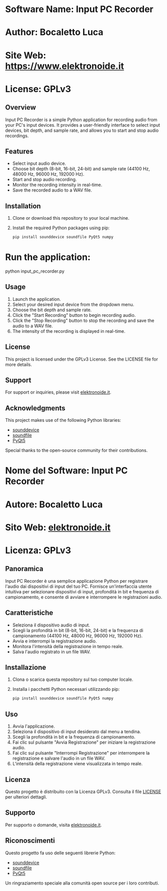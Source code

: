 # Software Name: Input PC Recorder
# Author: Bocaletto Luca
# Site Web: https://www.elektronoide.it
# License: GPLv3

## Overview

Input PC Recorder is a simple Python application for recording audio from your PC's input devices. It provides a user-friendly interface to select input devices, bit depth, and sample rate, and allows you to start and stop audio recordings.

## Features

- Select input audio device.
- Choose bit depth (8-bit, 16-bit, 24-bit) and sample rate (44100 Hz, 48000 Hz, 96000 Hz, 192000 Hz).
- Start and stop audio recording.
- Monitor the recording intensity in real-time.
- Save the recorded audio to a WAV file.

## Installation

1. Clone or download this repository to your local machine.
2. Install the required Python packages using pip:

   ```bash
   pip install sounddevice soundfile PyQt5 numpy

# Run the application:

python input_pc_recorder.py

## Usage

1. Launch the application.
2. Select your desired input device from the dropdown menu.
3. Choose the bit depth and sample rate.
4. Click the "Start Recording" button to begin recording audio.
5. Click the "Stop Recording" button to stop the recording and save the audio to a WAV file.
6. The intensity of the recording is displayed in real-time.

## License

This project is licensed under the GPLv3 License. See the LICENSE file for more details.

## Support

For support or inquiries, please visit [elektronoide.it](https://www.elektronoide.it).

## Acknowledgments

This project makes use of the following Python libraries:

- [sounddevice](https://python-sounddevice.readthedocs.io/en/1.0.3/)
- [soundfile](https://pysoundfile.readthedocs.io/en/0.10.3/)
- [PyQt5](https://www.riverbankcomputing.com/static/Docs/PyQt5/)

Special thanks to the open-source community for their contributions.

# Nome del Software: Input PC Recorder
# Autore: Bocaletto Luca
# Sito Web: [elektronoide.it](https://www.elektronoide.it)
# Licenza: GPLv3

## Panoramica

Input PC Recorder è una semplice applicazione Python per registrare l'audio dai dispositivi di input del tuo PC. Fornisce un'interfaccia utente intuitiva per selezionare dispositivi di input, profondità in bit e frequenza di campionamento, e consente di avviare e interrompere le registrazioni audio.

## Caratteristiche

- Seleziona il dispositivo audio di input.
- Scegli la profondità in bit (8-bit, 16-bit, 24-bit) e la frequenza di campionamento (44100 Hz, 48000 Hz, 96000 Hz, 192000 Hz).
- Avvia e interrompi la registrazione audio.
- Monitora l'intensità della registrazione in tempo reale.
- Salva l'audio registrato in un file WAV.

## Installazione

1. Clona o scarica questa repository sul tuo computer locale.
2. Installa i pacchetti Python necessari utilizzando pip:

   ```bash
   pip install sounddevice soundfile PyQt5 numpy

## Uso

1. Avvia l'applicazione.
2. Seleziona il dispositivo di input desiderato dal menu a tendina.
3. Scegli la profondità in bit e la frequenza di campionamento.
4. Fai clic sul pulsante "Avvia Registrazione" per iniziare la registrazione audio.
5. Fai clic sul pulsante "Interrompi Registrazione" per interrompere la registrazione e salvare l'audio in un file WAV.
6. L'intensità della registrazione viene visualizzata in tempo reale.

## Licenza

Questo progetto è distribuito con la Licenza GPLv3. Consulta il file [LICENSE](LICENSE) per ulteriori dettagli.

## Supporto

Per supporto o domande, visita [elektronoide.it](https://www.elektronoide.it).

## Riconoscimenti

Questo progetto fa uso delle seguenti librerie Python:

- [sounddevice](https://python-sounddevice.readthedocs.io/en/1.0.3/)
- [soundfile](https://pysoundfile.readthedocs.io/en/0.10.3/)
- [PyQt5](https://www.riverbankcomputing.com/static/Docs/PyQt5/)

Un ringraziamento speciale alla comunità open source per i loro contributi.

